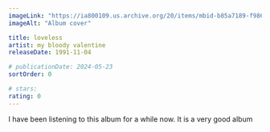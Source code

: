 ```yaml
---
imageLink: "https://ia800109.us.archive.org/20/items/mbid-b85a7189-f986-45f2-98d9-67e831e988c3/mbid-b85a7189-f986-45f2-98d9-67e831e988c3-36140396673_thumb250.jpg"
imageAlt: "Album cover"

title: loveless
artist: my bloody valentine
releaseDate: 1991-11-04

# publicationDate: 2024-05-23
sortOrder: 0

# stars:
rating: 0
---
```


I have been listening to this album for a while now. It is a very good album